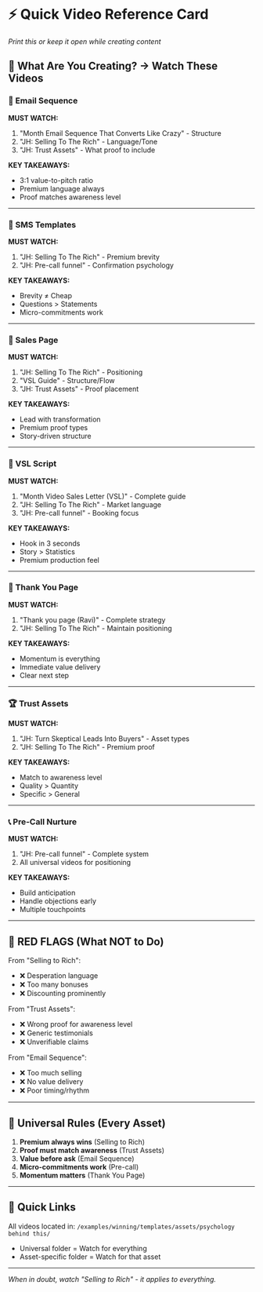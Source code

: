 # ⚡ Quick Video Reference Card

*Print this or keep it open while creating content*

## 🎯 What Are You Creating? → Watch These Videos

### 📧 Email Sequence
**MUST WATCH:**
1. "Month Email Sequence That Converts Like Crazy" - Structure
2. "JH: Selling To The Rich" - Language/Tone
3. "JH: Trust Assets" - What proof to include

**KEY TAKEAWAYS:**
- 3:1 value-to-pitch ratio
- Premium language always
- Proof matches awareness level

---

### 📱 SMS Templates  
**MUST WATCH:**
1. "JH: Selling To The Rich" - Premium brevity
2. "JH: Pre-call funnel" - Confirmation psychology

**KEY TAKEAWAYS:**
- Brevity ≠ Cheap
- Questions > Statements
- Micro-commitments work

---

### 📄 Sales Page
**MUST WATCH:**
1. "JH: Selling To The Rich" - Positioning
2. "VSL Guide" - Structure/Flow
3. "JH: Trust Assets" - Proof placement

**KEY TAKEAWAYS:**
- Lead with transformation
- Premium proof types
- Story-driven structure

---

### 🎥 VSL Script
**MUST WATCH:**
1. "Month Video Sales Letter (VSL)" - Complete guide
2. "JH: Selling To The Rich" - Market language
3. "JH: Pre-call funnel" - Booking focus

**KEY TAKEAWAYS:**
- Hook in 3 seconds
- Story > Statistics  
- Premium production feel

---

### 🙏 Thank You Page
**MUST WATCH:**
1. "Thank you page (Ravi)" - Complete strategy
2. "JH: Selling To The Rich" - Maintain positioning

**KEY TAKEAWAYS:**
- Momentum is everything
- Immediate value delivery
- Clear next step

---

### 🏆 Trust Assets
**MUST WATCH:**
1. "JH: Turn Skeptical Leads Into Buyers" - Asset types
2. "JH: Selling To The Rich" - Premium proof

**KEY TAKEAWAYS:**
- Match to awareness level
- Quality > Quantity
- Specific > General

---

### 📞 Pre-Call Nurture
**MUST WATCH:**
1. "JH: Pre-call funnel" - Complete system
2. All universal videos for positioning

**KEY TAKEAWAYS:**
- Build anticipation
- Handle objections early
- Multiple touchpoints

---

## 🔴 RED FLAGS (What NOT to Do)

From "Selling to Rich":
- ❌ Desperation language
- ❌ Too many bonuses
- ❌ Discounting prominently

From "Trust Assets":
- ❌ Wrong proof for awareness level
- ❌ Generic testimonials
- ❌ Unverifiable claims

From "Email Sequence":
- ❌ Too much selling
- ❌ No value delivery
- ❌ Poor timing/rhythm

---

## 💎 Universal Rules (Every Asset)

1. **Premium always wins** (Selling to Rich)
2. **Proof must match awareness** (Trust Assets)
3. **Value before ask** (Email Sequence)
4. **Micro-commitments work** (Pre-call)
5. **Momentum matters** (Thank You Page)

---

## 📍 Quick Links

All videos located in:
`/examples/winning/templates/assets/psychology behind this/`

- Universal folder = Watch for everything
- Asset-specific folder = Watch for that asset

---

*When in doubt, watch "Selling to Rich" - it applies to everything.*